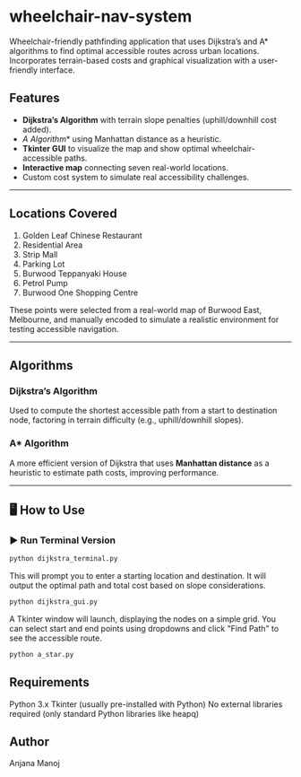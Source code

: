 # wheelchair-nav-system
Wheelchair-friendly pathfinding application that uses Dijkstra’s and A* algorithms to find optimal accessible routes across urban locations. Incorporates terrain-based costs and graphical visualization with a user-friendly interface.


## Features

- **Dijkstra’s Algorithm** with terrain slope penalties (uphill/downhill cost added).
- **A* Algorithm** using Manhattan distance as a heuristic.
- **Tkinter GUI** to visualize the map and show optimal wheelchair-accessible paths.
- **Interactive map** connecting seven real-world locations.
- Custom cost system to simulate real accessibility challenges.

---

## Locations Covered

1. Golden Leaf Chinese Restaurant  
2. Residential Area  
3. Strip Mall  
4. Parking Lot  
5. Burwood Teppanyaki House  
6. Petrol Pump  
7. Burwood One Shopping Centre  

These points were selected from a real-world map of Burwood East, Melbourne, and manually encoded to simulate a realistic environment for testing accessible navigation.

---

## Algorithms

### Dijkstra’s Algorithm

Used to compute the shortest accessible path from a start to destination node, factoring in terrain difficulty (e.g., uphill/downhill slopes).

### A* Algorithm

A more efficient version of Dijkstra that uses **Manhattan distance** as a heuristic to estimate path costs, improving performance.

---

## 🖥️ How to Use

### ▶️ Run Terminal Version

```bash
python dijkstra_terminal.py
```
This will prompt you to enter a starting location and destination. It will output the optimal path and total cost based on slope considerations.

```bash
python dijkstra_gui.py
```
A Tkinter window will launch, displaying the nodes on a simple grid. You can select start and end points using dropdowns and click "Find Path" to see the accessible route.

```bash
python a_star.py
```
## Requirements

Python 3.x
Tkinter (usually pre-installed with Python)
No external libraries required (only standard Python libraries like heapq)

## Author
Anjana Manoj

